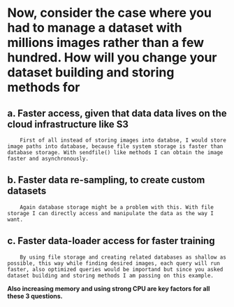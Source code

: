 #  Now, consider the case where you had to manage a dataset with millions images rather than a few hundred. How will you change your dataset building and storing methods for

## a. Faster access, given that data data lives on the cloud infrastructure like S3

        First of all instead of storing images into databse, I would store image paths into database, because file system storage is faster than database storage. With sendfile() like methods I can obtain the image faster and asynchronously.


## b. Faster data re-sampling, to create custom datasets

        Again database storage might be a problem with this. With file storage I can directly access and manipulate the data as the way I want.


## c. Faster data-loader access for faster training

        By using file storage and creating related databases as shallow as possible, this way while finding desired images, each query will run faster, also optimized queries would be importand but since you asked dataset building and storing methods I am passing on this example.

<b>Also increasing memory and using strong CPU are key factors for all these 3 questions.</b>